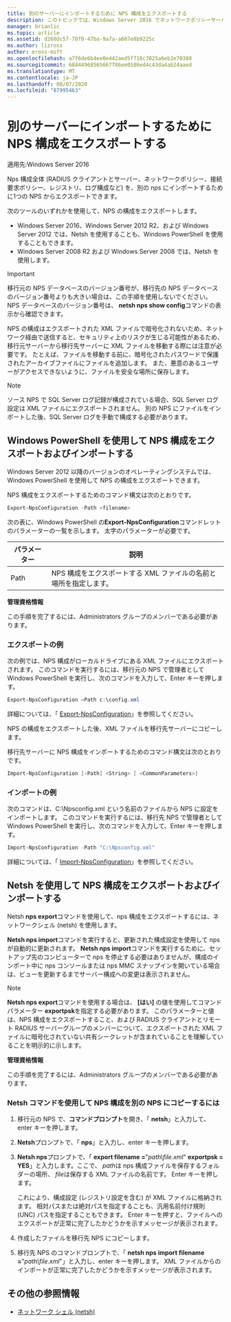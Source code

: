 ```yaml
---
title: 別のサーバーにインポートするために NPS 構成をエクスポートする
description: このトピックでは、Windows Server 2016 でネットワークポリシーサーバーの構成をエクスポートする方法について説明します。
manager: brianlic
ms.topic: article
ms.assetid: d268dc57-78f8-47ba-9a7a-a607e8b9225c
ms.author: lizross
author: eross-msft
ms.openlocfilehash: a7f6de6b4ee0e442aed5f718c7025a6eb2e70388
ms.sourcegitcommit: 68444968565667f86ee0586ed4c43da4ab24aaed
ms.translationtype: MT
ms.contentlocale: ja-JP
ms.lasthandoff: 08/07/2020
ms.locfileid: "87995463"
---
```

# <a name="export-an-nps-configuration-for-import-on-another-server"></a>別のサーバーにインポートするために NPS 構成をエクスポートする

適用先:Windows Server 2016

Nps 構成全体 (RADIUS クライアントとサーバー、ネットワークポリシー、接続要求ポリシー、レジストリ、ログ構成など) を、別の nps にインポートするために1つの NPS からエクスポートできます。

次のツールのいずれかを使用して、NPS の構成をエクスポートします。

- Windows Server 2016、Windows Server 2012 R2、および Windows Server 2012 では、Netsh を使用することも、Windows PowerShell を使用することもできます。
- Windows Server 2008 R2 および Windows Server 2008 では、Netsh を使用します。

> [!IMPORTANT]
> 移行元の NPS データベースのバージョン番号が、移行先の NPS データベースのバージョン番号よりも大きい場合は、この手順を使用しないでください。 NPS データベースのバージョン番号は、 **netsh nps show config**コマンドの表示から確認できます。

NPS の構成はエクスポートされた XML ファイルで暗号化されないため、ネットワーク経由で送信すると、セキュリティ上のリスクが生じる可能性があるため、移行元サーバーから移行先サーバーに XML ファイルを移動する際には注意が必要です。 たとえば、ファイルを移動する前に、暗号化されたパスワードで保護されたアーカイブファイルにファイルを追加します。 また、悪意のあるユーザーがアクセスできないように、ファイルを安全な場所に保存します。

> [!NOTE]
> ソース NPS で SQL Server ログ記録が構成されている場合、SQL Server ログ設定は XML ファイルにエクスポートされません。 別の NPS にファイルをインポートした後、SQL Server ログを手動で構成する必要があります。

## <a name="export-and-import-the-nps-configuration-by-using-windows-powershell"></a>Windows PowerShell を使用して NPS 構成をエクスポートおよびインポートする

Windows Server 2012 以降のバージョンのオペレーティングシステムでは、Windows PowerShell を使用して NPS の構成をエクスポートできます。

NPS 構成をエクスポートするためのコマンド構文は次のとおりです。

```powershell
Export-NpsConfiguration -Path <filename>
```

次の表に、Windows PowerShell の**Export-NpsConfiguration**コマンドレットのパラメーターの一覧を示します。 太字のパラメーターが必要です。

|パラメーター|説明|
|---------|-----------|
|Path|NPS 構成をエクスポートする XML ファイルの名前と場所を指定します。|

**管理資格情報**

この手順を完了するには、Administrators グループのメンバーである必要があります。

### <a name="export-example"></a>エクスポートの例

次の例では、NPS 構成がローカルドライブにある XML ファイルにエクスポートされます。 このコマンドを実行するには、移行元の NPS で管理者として Windows PowerShell を実行し、次のコマンドを入力して、Enter キーを押します。

```powershell
Export-NpsConfiguration –Path c:\config.xml
```

詳細については、「 [Export-NpsConfiguration](/powershell/module/nps/export-npsconfiguration?view=win10-ps)」を参照してください。

NPS の構成をエクスポートした後、XML ファイルを移行先サーバーにコピーします。

移行先サーバーに NPS 構成をインポートするためのコマンド構文は次のとおりです。

```powershell
Import-NpsConfiguration [-Path] <String> [ <CommonParameters>]
```

### <a name="import-example"></a>インポートの例

次のコマンドは、C:\Npsconfig.xml という名前のファイルから NPS に設定をインポートします。 このコマンドを実行するには、移行先 NPS で管理者として Windows PowerShell を実行し、次のコマンドを入力して、Enter キーを押します。

```powershell
Import-NpsConfiguration -Path "C:\Npsconfig.xml"
```

詳細については、「 [Import-NpsConfiguration](/powershell/module/nps/import-npsconfiguration?view=win10-ps)」を参照してください。

## <a name="export-and-import-the-nps-configuration-by-using-netsh"></a>Netsh を使用して NPS 構成をエクスポートおよびインポートする

Netsh **nps export**コマンドを使用して、nps 構成をエクスポートするには、ネットワークシェル (netsh) を使用します。

**Netsh nps import**コマンドを実行すると、更新された構成設定を使用して nps が自動的に更新されます。 **Netsh nps import**コマンドを実行するために、セットアップ先のコンピューターで nps を停止する必要はありませんが、構成のインポート中に nps コンソールまたは nps MMC スナップインを開いている場合は、ビューを更新するまでサーバー構成への変更は表示されません。

> [!NOTE]
> **Netsh nps export**コマンドを使用する場合は、 **[はい]** の値を使用してコマンドパラメーター **exportpsk**を指定する必要があります。 このパラメーターと値は、NPS 構成をエクスポートすること、および RADIUS クライアントとリモート RADIUS サーバーグループのメンバーについて、エクスポートされた XML ファイルに暗号化されていない共有シークレットが含まれていることを理解していることを明示的に示します。

**管理資格情報**

この手順を完了するには、Administrators グループのメンバーである必要があります。

### <a name="to-copy-an-nps-configuration-to-another-nps-using-netsh-commands"></a>Netsh コマンドを使用して NPS 構成を別の NPS にコピーするには

1. 移行元の NPS で、**コマンドプロンプト**を開き、「 **netsh**」と入力して、enter キーを押します。

2. **Netsh**プロンプトで、「 **nps**」と入力し、enter キーを押します。

3. **Netsh nps**プロンプトで、「 **export filename =**"*path\file.xml*" **exportpsk = YES**」と入力します。ここで、 *path*は nps 構成ファイルを保存するフォルダーの場所、 *file*は保存する XML ファイルの名前です。 Enter キーを押します。

    これにより、構成設定 (レジストリ設定を含む) が XML ファイルに格納されます。 相対パスまたは絶対パスを指定することも、汎用名前付け規則 (UNC) パスを指定することもできます。 Enter キーを押すと、ファイルへのエクスポートが正常に完了したかどうかを示すメッセージが表示されます。

4. 作成したファイルを移行先 NPS にコピーします。

5. 移行先 NPS のコマンドプロンプトで、「 **netsh nps import filename =**"*path\file.xml*"」と入力し、enter キーを押します。 XML ファイルからのインポートが正常に完了したかどうかを示すメッセージが表示されます。

## <a name="additional-references"></a>その他の参照情報

- [ネットワーク シェル (netsh)](../netsh/netsh.md)